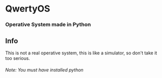 # QwertyOS
### Operative System made in Python

## Info
This is not a real operative system, this is like a simulator, so don't take it too serious.
###### Note: You must have installed python
